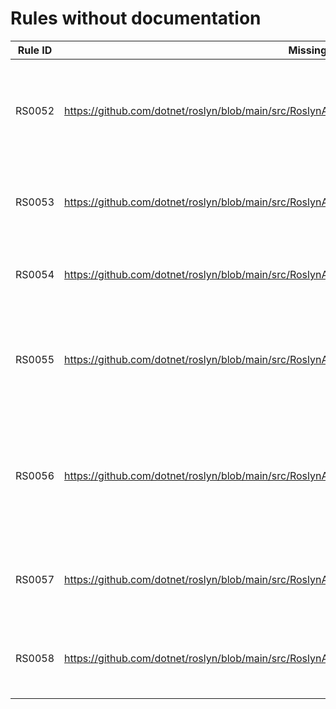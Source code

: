 # Rules without documentation

| Rule ID | Missing Help Link                                                                                              | Title                                                                  |
| ------- | -------------------------------------------------------------------------------------------------------------- | ---------------------------------------------------------------------- |
| RS0052  | <https://github.com/dotnet/roslyn/blob/main/src/RoslynAnalyzers/PublicApiAnalyzers/PublicApiAnalyzers.Help.md> | Remove deleted types and members from the declared internal API        |
| RS0053  | <https://github.com/dotnet/roslyn/blob/main/src/RoslynAnalyzers/PublicApiAnalyzers/PublicApiAnalyzers.Help.md> | The contents of the internal API files are invalid                     |
| RS0054  | <https://github.com/dotnet/roslyn/blob/main/src/RoslynAnalyzers/PublicApiAnalyzers/PublicApiAnalyzers.Help.md> | Do not duplicate symbols in internal API files                         |
| RS0055  | <https://github.com/dotnet/roslyn/blob/main/src/RoslynAnalyzers/PublicApiAnalyzers/PublicApiAnalyzers.Help.md> | Annotate nullability of internal types and members in the declared API |
| RS0056  | <https://github.com/dotnet/roslyn/blob/main/src/RoslynAnalyzers/PublicApiAnalyzers/PublicApiAnalyzers.Help.md> | Enable tracking of nullability of reference types in the declared API  |
| RS0057  | <https://github.com/dotnet/roslyn/blob/main/src/RoslynAnalyzers/PublicApiAnalyzers/PublicApiAnalyzers.Help.md> | Internal members should not use oblivious types                        |
| RS0058  | <https://github.com/dotnet/roslyn/blob/main/src/RoslynAnalyzers/PublicApiAnalyzers/PublicApiAnalyzers.Help.md> | Missing shipped or unshipped internal API file                         |
